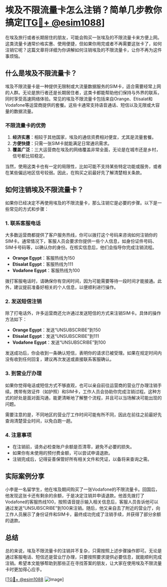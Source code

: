 # 埃及不限流量卡怎么注销？简单几步教你搞定[[TG💪+ @esim1088](https://t.me/s/esim1088)]

在埃及旅行或者长期居住的朋友，可能会购买一张埃及的不限流量卡来方便上网。这类流量卡通常价格实惠、使用便捷，但如果你用完或者不再需要这张卡了，如何注销它呢？这篇文章将详细为你讲解如何注销埃及的不限流量卡，让你不再为这件事烦恼。

## 什么是埃及不限流量卡？

埃及不限流量卡是一种提供无限制或大流量数据服务的SIM卡，适合需要经常上网的人群。无论是旅行者还是长期居住者，这类卡都能帮助他们保持与外界的联系，同时享受高速网络体验。常见的埃及不限流量卡包括来自Orange、Etisalat和Vodafone等运营商提供的套餐。这些卡通常支持语音通话、短信以及无限或大容量的数据流量。

### 不限流量卡的优势

1. **经济实惠**：相较于其他国家，埃及的通信资费相对便宜，尤其是流量套餐。
2. **方便快捷**：只需一张SIM卡就能满足日常通讯需求。
3. **覆盖广泛**：三大运营商在埃及的网络覆盖非常全面，无论是在城市还是乡村，信号都比较稳定。

当然，使用这类卡也有一定的局限性，比如可能不支持某些特定功能或服务，或者在某些偏远地区信号较弱。因此，在购买之前最好先了解清楚相关条款。

## 如何注销埃及不限流量卡？

如果你已经决定不再使用埃及的不限流量卡，那么注销它是必要的步骤。以下是一些常见的方式和步骤：

### 1. 联系客服电话

大多数运营商都提供了客户服务热线，你可以拨打这个号码来咨询如何注销你的SIM卡。通常情况下，客服人员会要求你提供一些个人信息，如身份证件号码、SIM卡号码等，以确认你的身份。在核实信息后，他们会指导你完成注销流程。

- **Orange Egypt**：客服热线为150
- **Etisalat Egypt**：客服热线为111
- **Vodafone Egypt**：客服热线为100

拨打客服电话时，请确保你有空闲时间，因为可能需要等待一段时间才能接通。此外，建议提前准备好相关的个人信息，以便顺利进行操作。

### 2. 发送短信注销

除了打电话外，许多运营商还允许通过发送短信的方式来注销SIM卡。具体的操作方法如下：

- **Orange Egypt**：发送“UNSUBSCRIBE”到150
- **Etisalat Egypt**：发送“UNSUBSCRIBE”到111
- **Vodafone Egypt**：发送“UNSUBSCRIBE”到100

发送成功后，你会收到一条确认短信，表明你的请求已被受理。如果在规定时间内没有收到任何回复，建议再次发送或直接联系客服确认。

### 3. 到营业厅办理

如果你觉得电话或短信方式不够直观，也可以亲自前往运营商的营业厅办理注销手续。携带有效证件（如护照）和SIM卡，工作人员会协助你完成注销过程。这种方式的好处是面对面沟通，能更清晰地了解整个流程，并且可以当场解决可能出现的问题。

需要注意的是，不同地区的营业厅工作时间可能有所不同，因此在前往之前最好先查询清楚营业时间，以免白跑一趟。

### 4. 注意事项

- 在注销前，请务必检查账户余额是否清零，避免不必要的损失。
- 如果你有未使用的预付费金额，可以尝试申请退款。
- 注销完成后，记得妥善保管好所有相关文件和凭证，以备将来查询之需。

## 实际案例分享

小李是一名留学生，他在埃及期间购买了一张Vodafone的不限流量卡。回国后，他发现这张卡还有剩余的余额，于是决定注销并申请退款。他首先拨打了Vodafone的客服热线100，按照语音提示输入相关信息后，客服人员告诉他可以通过发送“UNSUBSCRIBE”到100来注销。随后，他又亲自去了附近的营业厅，向工作人员展示了身份证件和SIM卡，最终成功完成了注销手续，并获得了部分余额的退款。

## 总结

总的来说，埃及不限流量卡的注销并不复杂，只需按照上述步骤操作即可。无论是通过客服电话、短信还是营业厅办理，只要按照要求提供必要信息，就能顺利完成注销。希望本文能够帮助到那些正在寻找答案的朋友，让大家在使用埃及不限流量卡时更加得心应手。

[[TG💪+ @esim1088](https://t.me/s/esim1088) ![Image](https://i.postimg.cc/4NQfJmqS/Snipaste-2025-05-13-00-14-12.png)]